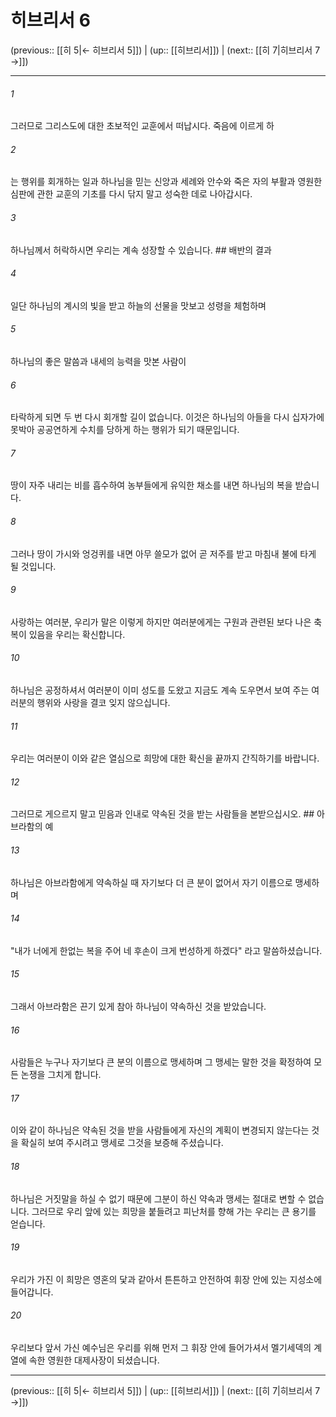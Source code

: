# 히브리서 6

(previous:: [[히 5|← 히브리서 5]]) | (up:: [[히브리서]]) | (next:: [[히 7|히브리서 7 →]])

***




###### 1 

그러므로 그리스도에 대한 초보적인 교훈에서 떠납시다. 죽음에 이르게 하 



###### 2 

는 행위를 회개하는 일과 하나님을 믿는 신앙과 세례와 안수와 죽은 자의 부활과 영원한 심판에 관한 교훈의 기초를 다시 닦지 말고 성숙한 데로 나아갑시다. 



###### 3 

하나님께서 허락하시면 우리는 계속 성장할 수 있습니다. ## 배반의 결과 



###### 4 

일단 하나님의 계시의 빛을 받고 하늘의 선물을 맛보고 성령을 체험하며 



###### 5 

하나님의 좋은 말씀과 내세의 능력을 맛본 사람이 



###### 6 

타락하게 되면 두 번 다시 회개할 길이 없습니다. 이것은 하나님의 아들을 다시 십자가에 못박아 공공연하게 수치를 당하게 하는 행위가 되기 때문입니다. 



###### 7 

땅이 자주 내리는 비를 흡수하여 농부들에게 유익한 채소를 내면 하나님의 복을 받습니다. 



###### 8 

그러나 땅이 가시와 엉겅퀴를 내면 아무 쓸모가 없어 곧 저주를 받고 마침내 불에 타게 될 것입니다. 



###### 9 

사랑하는 여러분, 우리가 말은 이렇게 하지만 여러분에게는 구원과 관련된 보다 나은 축복이 있음을 우리는 확신합니다. 



###### 10 

하나님은 공정하셔서 여러분이 이미 성도를 도왔고 지금도 계속 도우면서 보여 주는 여러분의 행위와 사랑을 결코 잊지 않으십니다. 



###### 11 

우리는 여러분이 이와 같은 열심으로 희망에 대한 확신을 끝까지 간직하기를 바랍니다. 



###### 12 

그러므로 게으르지 말고 믿음과 인내로 약속된 것을 받는 사람들을 본받으십시오. ## 아브라함의 예 



###### 13 

하나님은 아브라함에게 약속하실 때 자기보다 더 큰 분이 없어서 자기 이름으로 맹세하며 



###### 14 

"내가 너에게 한없는 복을 주어 네 후손이 크게 번성하게 하겠다" 라고 말씀하셨습니다. 



###### 15 

그래서 아브라함은 끈기 있게 참아 하나님이 약속하신 것을 받았습니다. 



###### 16 

사람들은 누구나 자기보다 큰 분의 이름으로 맹세하며 그 맹세는 말한 것을 확정하여 모든 논쟁을 그치게 합니다. 



###### 17 

이와 같이 하나님은 약속된 것을 받을 사람들에게 자신의 계획이 변경되지 않는다는 것을 확실히 보여 주시려고 맹세로 그것을 보증해 주셨습니다. 



###### 18 

하나님은 거짓말을 하실 수 없기 때문에 그분이 하신 약속과 맹세는 절대로 변할 수 없습니다. 그러므로 우리 앞에 있는 희망을 붙들려고 피난처를 향해 가는 우리는 큰 용기를 얻습니다. 



###### 19 

우리가 가진 이 희망은 영혼의 닻과 같아서 튼튼하고 안전하여 휘장 안에 있는 지성소에 들어갑니다. 



###### 20 

우리보다 앞서 가신 예수님은 우리를 위해 먼저 그 휘장 안에 들어가셔서 멜기세덱의 계열에 속한 영원한 대제사장이 되셨습니다.

***

(previous:: [[히 5|← 히브리서 5]]) | (up:: [[히브리서]]) | (next:: [[히 7|히브리서 7 →]])

